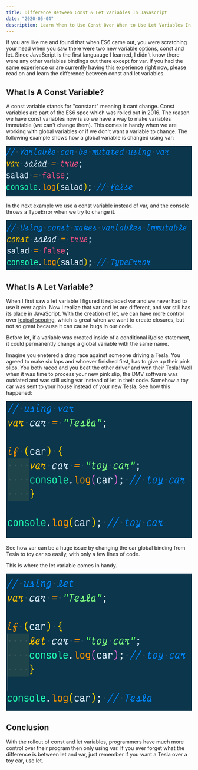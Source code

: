 ```yaml
---
title: Difference Between Const & Let Variables In Javascript
date: "2020-05-04"
description: Learn When to Use Const Over When to Use Let Variables In ES6 JavaScript. Learn Now!
---
```


If you are like me and found that when ES6 came out, you were scratching your head when you saw there were two new variable options, const and let. Since JavaScript is the first languauge I learned, I didn't know there were any other variables bindings out there except for var. If you had the same experience or are currently having this experience right now, please read on and learn the difference between const and let variables.

## What Is A Const Variable?
A const variable stands for "constant" meaning it cant change. Const variables are part of the ES6 spec which was rolled out in 2016. The reason we have const variables now is so we have a way to make variables immutable (we can't change them). This comes in handy when we are working with global variables or if we don't want a variable to change. The following example shows how a global variable is changed using var:

![Using The Var Variable Is Mutated](./mutated-var.png)

In the next example we use a const variable instead of var, and the console throws a TypeError when we try to change it.

![Using The Const Variable Makes It Immutable](./using-const.png)

## What Is A Let Variable?
When I first saw a let variable I figured it replaced var and we never had to use it ever again. Now I realize that var and let are different, and var still has its place in JavaScript. With the creation of let, we can have more control over [lexical scoping](https://developer.mozilla.org/en-US/docs/Web/JavaScript/Closures), which is great when we want to create closures, but not so great because it can cause bugs in our code.

Before let, if a variable was created inside of a conditional if/else statement, it could permanently change a global variable with the same name.

Imagine you enetered a drag race against someone driving a Tesla. You agreed to make six laps and whoever finished first, has to give up their pink slips. You both raced and you beat the other driver and won their Tesla! Well when it was time to process your new pink slip, the DMV software was outdated and was still using var instead of let in their code. Somehow a toy car was sent to your house instead of your new Tesla. See how this happened:

![Using The Var Variable In Javascript](./using-var-variable.png)

See how var can be a huge issue by changing the car global binding from Tesla to toy car so easily, with only a few lines of code. 

This is where the let variable comes in handy.

![Using The Let Variable In Javascript](./using-let-variable.png)

## Conclusion
With the rollout of const and let variables, programmers have much more control over their program then only using var. If you ever forget what the difference is between let and var, just remember if you want a Tesla over a toy car, use let.